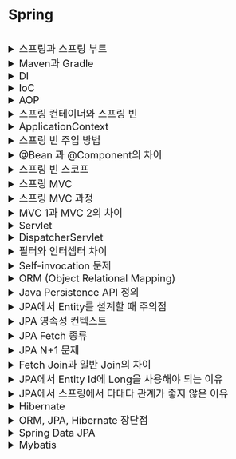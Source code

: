 # Spring 

<br> 

<details>
<summary style="font-size:20px">스프링과 스프링 부트</summary>
<div markdown="1"> 

#### 스프링
* 자바의 `오픈 소스 애플리케이션 프레임워크`
* 객체를 관리할 수 있는 컨테이너 제공 
* IOC, DI, AOP를 지원

#### 스프링 부트
* 스프링 기반의 애플리케이션을 간편하게 설정할 수 있는 도구
* 내장 서버: `Embeded Tomcat`이 포함되어 있어 Tomcat을 따로 설치/관리할 필요가 없음
* Starter를 이용한 의존성 자동화

</div>
</details>


<details>
<summary style="font-size:20px">Maven과 Gradle</summary>
<div markdown="1"> 

* 빌드 관리 도구: 라이브러리, 종속성 정보 등을 설정 파일을 통해 자동으로 다운로드해 간편히 관리해주는 도구 

#### Maven
* Java용 프로젝트 관리 도구
* Apache Ant의 단점을 해소하기 위해 사용
* 빌드 중인 프로젝트, 라이브러리 등 종속 관계를 `pom.xml`에 명시 
  * Project Object Model

#### Gradle
* Java, C/C++, Python 등을 지원
* Apache Maven과 Apache Ant의 장점을 합친 빌드 관리 도구 (완전한 오픈 소스)
* `Build.gradle` 사용: JVM 위에서 동작하는 `Groovy` 언어를 사용 (XML보다 간결) 

#### 차이점
* Gradle은 `Incremental Build`를 허용해 `빌드 시간이 단축`
  * 이미 업데이트된 Task는 빌드가 진행되지 않아 시간 단축 가능
  * Maven 보다 빠름
* 빌드 접근 방식 차이: Gradle은 `작업 의존성 그래프`에 기반, Maven은 `고정적이고 선형적인 단계의 모델`에 기반
* Gradle은 `Build Cache` 사용
  * 2개 이상의 빌드가 있을 경우, 하나의 빌드에서 사용된 파일이 다른 빌드에서 사용되면, 빌드 캐시를 이용해 이전 결과물을 다른 빌드에 사용 가능

</div>
</details>


<details>
<summary style="font-size:20px">DI</summary>
<div markdown="1"> 

* Dependency Injection, 의존 관계 주입
* 객체 간의 의존 관계를 미리 설정해 두면 스프링 컨테이너가 의존관계를 자동으로 연결
* 의존하는 객체를 직접 생성하거나 검색해서 가져올 필요가 없어 `결합도`가 낮아짐 

#### 참고
* 객체들의 `의존성(결합도)을 줄이기 위해` 사용되는 스프링의 IOC 컨테이너의 구체적인 구현 방식
* 개발 코드에서 객체를 생성하는 것이 아니라, 데이터 주입만 담당하는 별도의 공간에서 객체를 생성하고 데이터간의 의존성을 주입해 개발 코드에서 가져다 씀
* 애플리케이션 실행 시점에 외부에서 실제 구현 객체를 생성하고 클라이언트에 전달
* 재사용성 향상, 팩토리 패턴과 유사 
* 방법 3가지: 생성자에 `@Autowired` 추가, 필드 주입, setter 주입(setter에 `@Autowired` 추가) 

</div>
</details>


<details>
<summary style="font-size:20px">IoC</summary>
<div markdown="1"> 

* Inversion of Control, 제어의 역전
* 제어권이 사용자에게 있지 않고 프레임워크에 있는 것
* 메소드나 객체의 호출을 개발자가 결정하는 것이 아니라, `외부에서 결정`
* 객체의 생성부터 소멸까지 개발자가 아닌 `컨테이너`가 관리하는 것 

</div>
</details>


<details>
<summary style="font-size:20px">AOP</summary>
<div markdown="1"> 

* Aspect Oriented Programming, 관점 지향 프로그래밍
* `공통 관심 사항(Cross-Cutting Concern)`과 핵심 관심 사항(Core Concern)을 분리하는 것
* 특정 로직(로그, 성능테스트 등)을 모든 메소드에 적용하고 싶을 때, 모든 메소드에 일일이 로직을 추가하는 것이 아니라, 로직을 만들어서 모든 메소드에 적용
* 비지니스 로직의 앞/뒤에 공통 관심 사항을 수행해 `중복 코드를 줄이는 것` 

</div>
</details>


<details>
<summary style="font-size:20px">스프링 컨테이너와 스프링 빈</summary>
<div markdown="1"> 

* 자바 객체의 생명 주기(생성 ~ 소멸)를 관리하는 컨테이너
* 스프링 컨테이너에는 `BeanFactory`, `ApplicationContext` 인터페이스가 있음
* 자바 객체를 스프링 빈이라고 함 

#### 참고 
* `AppConfig` 클래스 같은 것이 스프링 컨테이너 -> `@Configuration` 사용
* `AppConfig` 내에서 `@Bean`이 붙은 것이 스프링 빈 

</div>
</details>


<details>
<summary style="font-size:20px">ApplicationContext</summary>
<div markdown="1"> 

* 스프링 컨테이너
* `BeanFactory` 인터페이스의 하위 인터페이스
* `BeanFactory`는 스프링 컨테이너의 최상위 인터페이스로 `ApplicationContext`는 `BeanFactory`에 부가 기능을 추가한 것 

</div>
</details> 


<details>
<summary style="font-size:20px">스프링 빈 주입 방법</summary>
<div markdown="1"> 

#### 스프링 빈 주입 방법

* 필드 주입: 필드에 `@Autowired` 어노테이션 사용
* 생성자 주입: 생성자에서 파라미터로 의존성을 주입, 생성자가 1개라면 `@Autowired` 어노테이션이 필수적이지 않음

#### 생성자 주입을 사용하는 것이 좋음
* `순환 참조` 방지 가능
  * 예를 들어, A가 B를 참조하고, B가 다시 A를 참조하는 순환 참조되는 코드가 있다고 가정했을시
  * 필드 주입은 빈이 생성된 후에 참조를 하기 때문에 어플리케이션이 아무런 오류, 경고 없이 구동됨.
  * 반면, 생성자를 통해 주입하고 실행하면 BeanCurrentlyInCreationException이 발생함
  * 순환 참조 뿐만아니라 더 나아가서 의존 관계에 내용을 외부로 노출 시킴으로써 어플리케이션을 실행하는 시점에서 오류를 체크할 수 있음 
  * 생성자 주입: 생성자로 객체를 생성하는 시점에 생성자의 인자에 사용되는 빈을 찾거나 생성 -> 빈의 생성자를 호출
  * 그 외: 빈을 먼저 생성 -> 어노테이션이 붙은 필드에 해당하는 빈을 찾아서 주입 / Setter의 객체를 호출해 주입 -> 객체가 실제로 사용되기 전까지는 에러가 발생하지 않음
* `final` 키워드로 불변하는 객체를 생성할 수 있음
  * 런타임에 중에 객체가 변하는 것을 막아 불변성을 유지할 수 있어 오류를 사전에 방지할 수 있음

</div>
</details>


<details>
<summary style="font-size:20px">@Bean 과 @Component의 차이</summary>
<div markdown="1"> 

#### @Bean
* 메소드 레벨에서 선언
* 반환되는 객체(인스턴스)를 개발자가 수동으로 등록

#### @Component
* 클래스 레벨에서 선언
* 스프링이 런타임시에 컴포넌트스캔을 하여 자동으로 빈을 등록

</div>
</details>



<details>
<summary style="font-size:20px">스프링 빈 스코프</summary>
<div markdown="1"> 

* 빈이 관리되는 범위

```java
@Scope("singletone")
```

#### Singleton
* Default Scope
  * 이유: 대규모 트래픽을 처리할 수 있도록 하기 위해서, 성능을 위해서
* 스프링 컨테이너의 시작과 종료까지 1개의 객체로 유지됨


#### Prototype
* Bean 객체를 요청할 때마다 새로운 객체 생성
* 프로토타입을 받은 클라이언트가 객체를 관리

#### Web (MVC Wep 앱에서만 사용)
* Request: HTTP 요청별로 객체화, 요청이 끝나면 소멸
* Session: HTTP 세션별로 객체화, 세션이 끝나면 소멸
* Application: Web의 `Servlet Context`와 동일한 생명주기를 가짐
* Websocket: web socket과 동일한 생명주기를 가짐

</div>
</details>


<details>
<summary style="font-size:20px">스프링 MVC</summary>
<div markdown="1"> 

* Model: 비지니스 로직를 처리, DB와 상호작용하는 모듈
* View: Client에게 보여지는 화면을 반환하는 모듈
* Controller: 모델과 뷰 사이의 정보 교환, Client 요청이 들어왔을 때, 어떤 로직을 실행할 것인지 제어하는 모듈 

</div>
</details>


<details>
<summary style="font-size:20px">스프링 MVC 과정</summary>
<div markdown="1"> 

1. 클라이언트가 서버에 요청을 보내면 `DispatcherServlet`에 요청이 전달<br>
  * DispatcherServlet: Front Controller
2. `DispatcherServlet`은 요청된 `URL`을 `HandlerMapping`에게 전달, ` HandlerMapping`은 호출해야 할 `Controller` 객체를 리턴<br>
3. DispatcherServlet이 `HandlerAdapter` 객체에게 요청을 위임하고 `HandlerAdapter`는 `컨트롤러의 메소드를 실행(호출)`하여 `ModelAndView` 객체로 반환<br>
4. DispatcherServlet은 `ViewResolver`를 이용해 `View` 객체를 얻음<br>
  * `ModelAndView` 객체의 View이름으로 객체를 찾음, 없다면 생성하여 반환
5. DispatcherServlet은 ViewResolver가 리턴한 View객체를 이용해 사용자에게 화면 표시(응답 결과 표시) 

#### 참고
*`HandlerMapping`, `HandlerAdapter`, `ViewResolver`: Spring Bean
* HandlerMapping: `@Controller`로 선언되었거나 `HttpRequestHandler` 인터페이스를 구현한 클래스를 찾음
* ModelAndView: 응답할 View 이름과 View에 전달할 데이터 

</div>
</details>


<details>
<summary style="font-size:20px">MVC 1과 MVC 2의 차이</summary>
<div markdown="1"> 

#### MVC 1
* `JSP` 페이지에서 View, Controller 역할 담당 (로직 처리)
* 구조 단순
* JSP 내에서 html과 자바 코드가 함께 사용되어 복잡하고 유지보수가 어려움
#### MVC 2
* Model, View, Controller로 모듈화됨
* JSP는 Client에게 보여지는 `View`만 담당 (로직 처리 없음)
* 구조가 복잡하나 유지보수가 용이함 

#### 참고
* Spring MVC는 `MVC2`로 설계되어 있음 

</div>
</details>


<details>
<summary style="font-size:20px">Servlet</summary>
<div markdown="1"> 

* 클라이언트의 요청을 처리해 결과 반환, 웹 페이지를 동적으로 생성하기 위한 서버측 프로그램
* Spring MVC에서 `Controller` 역할 수행

#### jsp 와 servlet의 차이점

* 두 기술 모두 자바 기반으로 웹 프로그래밍을 수행하기 위해 존재하는 기술이다. servlet은 java 코드안에 html 언어를 작성하는 방식이지만, jsp는 반대로 html 언어 안에 java 코드를 작성한다. jsp는 servlet의 불편함을 극복하기 위해 고안된 기술이고, jsp는 컴파일될 때 서블릿으로 한 번 변환된 후 컴파일 된다는 특성이 있다.

</div>
</details>


<details>
<summary style="font-size:20px">DispatcherServlet</summary>
<div markdown="1"> 

* 서버로 들어오는 요청을 처리하는 `Front Controller`
* 웹 요청의 진입점, 요청을 처리하여 결과를 응답 

#### 디스패처 서블릿으로 인한 web.xml 역할 축소
* 기존에는 모든 서블릿에 대해 URL 매핑을 활용하기 위해 web.xml에 등록이 필수
* 디스패처 서블릿이 요청을 처리하면서 작업이 편리 

</div>
</details>


<details>
<summary style="font-size:20px">필터와 인터셉터 차이</summary>
<div markdown="1"> 

* `실행되는 시점`의 차이

#### 필터
* 웹 애플리케이션에 등록 (스프링 Context 외부에 존재)
* 서블릿 필터: `DispatcherServlet` `이전`에 실행 -> 자원의 앞단에서 요청 내용 변경/검증 수행

#### 인터셉터
* 스프링 Context에 등록 
* `DistpatcherServlet`이 `컨트롤러`를 호출하기 전(요청), 후(응답)에 동작 -> Controller에 관한 요청과 응답 처리

</div>
</details>


<details>
<summary style="font-size:20px">Self-invocation 문제</summary>
<div markdown="1"> 

* 스프링 컴포넌트에 있는 AOP 어노테이션은 `스프링 프록시`를 기반으로 동작하기 때문에 내부 호출을 할 때는 프록시가 적용되지 않음


</div>
</details>


<details>
<summary style="font-size:20px">ORM (Object Relational Mapping)</summary>
<div markdown="1"> 

* 관계형 DB를 OOP 언어로 변환하는 기술
* `객체` 클래스를 `RDB 테이블`에 자동으로 연결하는 것 -> SQL 없이 간접적으로 DB 조작 가능 
* 비지니스 로직에 집중할 수 있음, DBMS 종속성 하락
* 프로그램의 복잡성이 커지면 난이도 증가, 잘못될 경우 문제 발생할 가능성 있음 

</div>
</details>


<details>
<summary style="font-size:20px">Java Persistence API 정의</summary>
<div markdown="1"> 

* ORM을 위해 자바에서 제공하는 API
* 자바 ORM 기술에 대한 API 표준 명세
* 자바 애플리케이션에서 `관계형 DB`를 사용하는 방식을 정의한 `인터페이스`
* `EntityManager`를 통해 `CRUD` 처리 

</div>
</details>


<details>
<summary style="font-size:20px">JPA에서 Entity를 설계할 때 주의점</summary>
<div markdown="1"> 

* `Setter`를 사용하지 않음
* 모든 연관 관계는 `지연로딩(LAZY)`으로 설정
  * 즉시로딩(EAGER)를 사용 할 경우, 어떤 SQL이 나갈지 추적하기 어려움
* 컬렉션은 필드에서 바로 초기화 

#### 참고
* `@ManyToOne`과 같은 연관 관계가 있을 경우
* 지연로딩: 연관 테이블은 조회하지 않고, 연관 관계가 실제로 사용되는 시점에 조회,
           영속성 컨텍스트에 있으면 영속성 컨텍스트에 있는 엔티티를 사용하고 없으면 SQL을 실행한다.
* 즉시로딩: 연관 테이블까지 바로 조회 <br>
  -> 많은 데이터가 조회될 수 있음 

</div>
</details>


<details>
<summary style="font-size:20px">JPA 영속성 컨텍스트</summary>
<div markdown="1"> 

* `엔티티를 영구 저장`하는 환경
* 애플리케이션과 데이터베이스 사이에서 객체를 보관하는 가상의 환경
* 영속성 컨텍스트의 생명 주기는 트랜잭션과 동일 

#### 생명주기
* 비영속: 영속성 컨텍스트와 전혀 관계가 없는 상태, 객체를 생성한 상태
* 영속: 엔티티가 영속성 컨텍스트에 의해 관리되는 상태
* 준영속: 영속성 컨텍스트에 저장되었다가 분리된 상태
* 삭제: 엔티티 객체를 영속성 컨텍스트와 DB에서 삭제 

#### 1차 캐시
* 영속성 컨텍스트에서 엔티티를 저장하는 장소
* 같은 엔티티가 있으면 동일한 객체임을 보장 

#### 2차 캐시
* 애플리케이션 범위의 캐시, 공유 캐시
* 애플리케이션이 종료될때까지 캐시 유지
* `동시성`을 극대화 하기 위해 캐시한 객체가 아닌 `복사본`을 반환
* 영속성 컨텍스트가 다르면 동일한 객체임을 보장하지 않음 

</div>
</details>


<details>
<summary style="font-size:20px">JPA Fetch 종류</summary>
<div markdown="1"> 

* 즉시 로딩: 엔티티를 조회할 때, 연관된 엔티티도 `함께` DB를 조회
* 지연 로딩: 엔티티를 조회할 때, 연관된 엔티티는 조회하지 않고 `프록시 객체`로 넣어두었다가 엔티티가 실제로 `사용`될 때 조회 

#### 프록시
* 실제 엔티티 대신에 사용되는 객체, 원본 엔티티를 `상속`받은 객체 

</div>
</details>


<details>
<summary style="font-size:20px">JPA N+1 문제</summary>
<div markdown="1"> 

* 조회 시, 1개의 쿼리를 생각하고 설계했으나 예상하지 못했던 쿼리 N개 더 발생하는 문제
* `연관 관계`에 의해 다른 객체가 함께 조회되어 N+1 문제가 발생함 

#### 원인
* 즉시 로딩 시에, 전체 데이터를 조회하고 Eager가 감지되어 N개의 쿼리가 추가로 발생
* 지연 로딩 시에, 전체 데이터를 조회한 후, 연관된 객체가 사용될 때 N개 쿼리가 발생 

#### 해결 방법
* Fetch Join 사용: 연관된 엔티티나 컬렉션을 한 번에 함께 조회하는 역할
* @EntityGraph 사용
* @BatchSize 사용:` where 절의 in 조건`으로 미리 지정된 사이즈 만큼만 조회하여 1개 쿼리로 처리 가능
* @Fetch 사용: `where 절의 in 조건`으로 조회해 1개 쿼리로 처리 가능 (BatchSize 무한대와 동일) 

</div>
</details>



<details>
<summary style="font-size:20px">Fetch Join과 일반 Join의 차이</summary>
<div markdown="1"> 

* 페치 조인을 사용할 때만 연관된 엔티티도 함께 조회(즉시 로딩) 
* 페치 조인은 객체 그래프를 SQL 한번에 조회하는 개념

#### Fetch Join 특징과 한계
* 둘 이상의 컬렉션은 페치 조인 할 수 없다. 
* 컬렉션을 페치 조인하면 페이징 API를 사용할 수 없다.
* 연관된 엔티티들을 SQL 한 번으로 조회 - 성능 최적화
* 최적화가 필요한 곳은 페치 조인 적용

</div>
</details>


<details>
<summary style="font-size:20px">JPA에서 Entity Id에 Long을 사용해야 되는 이유</summary>
<div markdown="1"> 

* Wrapper Type인 Long을 사용해야 Null을 사용할 수 있음 
* Nullable한 값을 사용하여 객체 참조를 더 유연하게 다룰 수 있다.

</div>
</details>



<details>
<summary style="font-size:20px">JPA에서 스프링에서 다대다 관계가 좋지 않은 이유</summary>
<div markdown="1"> 

* 다대다의 경우, 정규화를 통해 `중간 테이블`을 생성해야 함
  * 중간 테이블로 `일대다` + `다대일` 형태로 변형해야 함
* JPA에서 `@ManyToMany` 연관 관계를 사용할 경우, 하이버네이트가 중간 테이블을 알아서 만들어서 처리
  * 관계 설정에 필수적으로 필요한 정보만 담기고 비지니스 로직에 필요한 정보는 담기지 않음
  * 실무에서는 사용하지 않는 것을 권장
* 다대다 관계를 사용하고 싶은 경우라면 중간 테이블에 대한 클래스를 직접 만들어서 `@OneToMany`, `@ManyToOne`의 조합을 만들어 사용해야 함

#### 정리
* 중간 테이블에는 매핑정보만 들어가고 추가 데이터를 넣는 것이 불가능
* 중간 테이블이 숨겨져 있기 때문에 쿼리가 예상하지 못하는 형태로 발생 가능
* 실무 비즈니스는 복잡해서 ManyToMany로 풀 수있는게 거의 없음

</div>
</details>


<details>
<summary style="font-size:20px">Hibernate</summary>
<div markdown="1"> 

* `JPA의 구현체`, 인터페이스를 직접 구현한 `라이브러리`
* SQL문을 직접 작성하지 않고 `메소드 호출`만으로 쿼리 수행이 가능해 생산성 향상
* 생산성, 유지보수, 비종속성 

</div>
</details>


<details>
<summary style="font-size:20px">ORM, JPA, Hibernate 장단점</summary>
<div markdown="1"> 

#### 장점
* 비지니스 로직에 집중 가능, 객체 중심 개발 가능
* 메소드 호출만으로 DB 조작 -> 생산성 향상, 유지보수 쉬움
* DBMS 의존성 하락 

#### 단점
* 직접 SQL을 호출하는 것보다는 성능이 떨어짐
* 복잡한 쿼리는 메소드로 처리가 어려움 

</div>
</details>


<details>
<summary style="font-size:20px">Spring Data JPA</summary>
<div markdown="1"> 

* JPA를 편리하게 사용할 수 있도록 스프링에서 제공하는 프로젝트
* CRUD 처리를 위한 공통 `인터페이스` 제공 

</div>
</details>


<details>
<summary style="font-size:20px">Mybatis</summary>
<div markdown="1"> 

#### 정의
* 자바의 관계형 데이터베이스 프로그래밍을 쉽게 할 수 있도록 도와주는 개발 프레임워크
* JDBC를 통해 DB에 접근하는 작업을 캡슐화, SQL 쿼리 매핑
#### 사용 이유
* 프로그램의 SQL 쿼리를 한 파일로 구성하여 코드와 SQL을 분리할 수 있어 사용 

</div>
</details>
